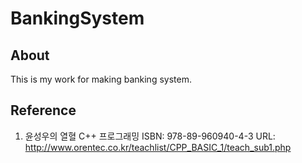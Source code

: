 # BankingSystem

## About
This is my work for making banking system.

## Reference 
1. 윤성우의 열혈 C++ 프로그래밍
ISBN: 978-89-960940-4-3
URL: http://www.orentec.co.kr/teachlist/CPP_BASIC_1/teach_sub1.php